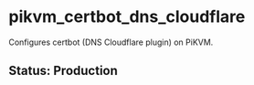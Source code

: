 # pikvm_certbot_dns_cloudflare

Configures certbot (DNS Cloudflare plugin) on PiKVM.

## Status: Production

